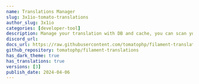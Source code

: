 ```yaml
---
name: Translations Manager
slug: 3x1io-tomato-translations
author_slug: 3x1io
categories: [developer-tool]
description: Manage your translation with DB and cache, you can scan your languages tags like trans(), __(), and get the string inside and translate them use UI
discord_url: 
docs_url: https://raw.githubusercontent.com/tomatophp/filament-translations/master/README.md
github_repository: tomatophp/filament-translations
has_dark_theme: true
has_translations: true
versions: [3]
publish_date: 2024-04-06
---
```

